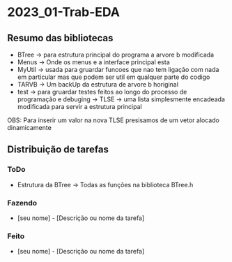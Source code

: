 # 2023_01-Trab-EDA

## Resumo das bibliotecas

- BTree -> para estrutura principal do programa a arvore b modificada
- Menus -> Onde os menus e a interface principal esta
- MyUtil -> usada para gruardar funcoes que nao tem ligação com nada em particular mas que podem ser util em qualquer parte do codigo
- TARVB -> Um backUp da estrutura de arvore b horiginal
- test -> para gruardar testes feitos ao longo do processo de programação e debuging
-> TLSE -> uma lista simplesmente encadeada modificada para servir a estrutura principal

OBS: Para inserir um valor na nova TLSE presisamos de um vetor alocado dinamicamente

## Distribuição de tarefas

### ToDo
- Estrutura da BTree -> Todas as funções na biblioteca BTree.h

### Fazendo
- [seu nome] - [Descrição ou nome da tarefa]
### Feito
- [seu nome] - [Descrição ou nome da tarefa]



